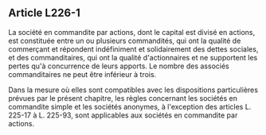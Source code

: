 Article L226-1
----
La société en commandite par actions, dont le capital est divisé en actions, est
constituée entre un ou plusieurs commandités, qui ont la qualité de commerçant
et répondent indéfiniment et solidairement des dettes sociales, et des
commanditaires, qui ont la qualité d'actionnaires et ne supportent les pertes
qu'à concurrence de leurs apports. Le nombre des associés commanditaires ne peut
être inférieur à trois.

Dans la mesure où elles sont compatibles avec les dispositions particulières
prévues par le présent chapitre, les règles concernant les sociétés en
commandite simple et les sociétés anonymes, à l'exception des articles L. 225-17
à L. 225-93, sont applicables aux sociétés en commandite par actions.
